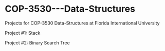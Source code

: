 # COP-3530---Data-Structures

Projects for COP-3530 Data-Structures at Florida International University

Project #1: Stack

Project #2: Binary Search Tree

